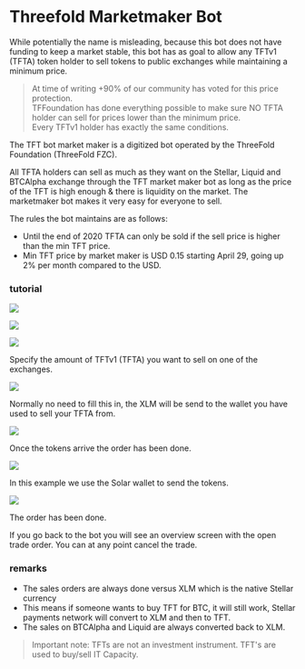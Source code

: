 # Threefold Marketmaker Bot

While potentially the name is misleading, because this bot does not have funding to keep a market stable, 
this bot has as goal to allow any TFTv1 (TFTA) token holder to sell tokens to public exchanges while maintaining a minimum price.

> At time of writing +90% of our community has voted for this price protection. <BR>
> TFFoundation has done everything possible to make sure NO TFTA holder can sell for prices lower than the minimum price. <BR>
> Every TFTv1 holder has exactly the same conditions. <BR>

The TFT bot market maker is a digitized bot operated by the ThreeFold Foundation (ThreeFold FZC). 

All TFTA holders can sell as much as they want on the Stellar, Liquid and BTCAlpha exchange through the TFT market maker bot as long as the price of the TFT is high enough & there is liquidity on the market. The marketmaker bot makes it very easy for everyone to sell.

The rules the bot maintains are as follows:

- Until the end of 2020 TFTA can only be sold if the sell price is higher than the min TFT price.
- Min TFT price by market maker is USD 0.15 starting April 29, going up 2% per month compared to the USD.

### tutorial

![](img/mm_bot1.png)

![](img/mm_bot2.png)

![](img/mm_bot3.png)

Specify the amount of TFTv1 (TFTA) you want to sell on one of the exchanges.

![](img/mm_bot4.png)

Normally no need to fill this in, the XLM will be send to the wallet you have used to sell your TFTA from.

![](img/mm_bot5.png)

Once the tokens arrive the order has been done.

![](img/mm_bot7.png)

In this example we use the Solar wallet to send the tokens.

![](img/mm_bot8.png)

The order has been done.

If you go back to the bot you will see an overview screen with the open trade order.
You can at any point cancel the trade.

### remarks

- The sales orders are always done versus XLM which is the native Stellar currency
- This means if someone wants to buy TFT for BTC, it will still work, Stellar payments network will convert to XLM and then to TFT. 
- The sales on BTCAlpha and Liquid are always converted back to XLM.

> Important note: TFTs are not an investment instrument. TFT's are used to buy/sell IT Capacity.
